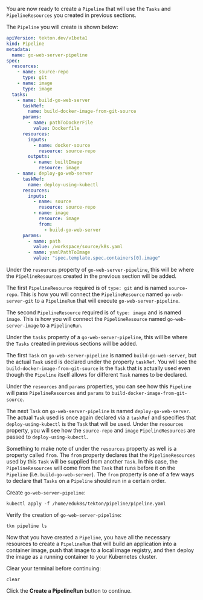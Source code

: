 You are now ready to create a `Pipeline` that will use the `Tasks` and `PipelineResources` 
you created in previous sections.

The `Pipeline` you will create is shown below:

```yaml
apiVersion: tekton.dev/v1beta1
kind: Pipeline
metadata:
  name: go-web-server-pipeline
spec:
  resources:
    - name: source-repo
      type: git
    - name: image
      type: image
  tasks:
    - name: build-go-web-server
      taskRef:
        name: build-docker-image-from-git-source
      params:
        - name: pathToDockerFile
          value: Dockerfile
      resources:
        inputs:
          - name: docker-source
            resource: source-repo
        outputs:
          - name: builtImage
            resource: image
    - name: deploy-go-web-server
      taskRef:
        name: deploy-using-kubectl
      resources:
        inputs:
          - name: source
            resource: source-repo
          - name: image
            resource: image
            from:
              - build-go-web-server
      params:
        - name: path
          value: /workspace/source/k8s.yaml
        - name: yamlPathToImage
          value: "spec.template.spec.containers[0].image"
```

Under the `resources` property of `go-web-server-pipeline`, this will be where the `PipelineResources` 
created in the previous section will be added.

The first `PipelineResource` required is of `type: git` and is named `source-repo`. This is how you 
will connect the `PipelineResource` named `go-web-server-git` to a `PipelineRun` that will execute 
`go-web-server-pipeline`. 

The second `PipelineResource` required is of `type: image` and is named `image`. This is how you will 
connect the `PipelineResource` named `go-web-server-image` to a `PipelineRun`.

Under the `tasks` property of a `go-web-server-pipeline`, this will be where the `Tasks` created in previous 
sections will be added.

The first `Task` on `go-web-server-pipeline` is named `build-go-web-server`, but the actual `Task` used is declared 
under the property `taskRef`. You will see the `build-docker-image-from-git-source` is the `Task` that is actually 
used even though the `Pipeline` itself allows for different `Task` names to be declared.

Under the `resources` and `params` properties, you can see how this `Pipeline` will pass `PipelineResources` and `params` 
to `build-docker-image-from-git-source`. 

The next `Task` on `go-web-server-pipeline` is named `deploy-go-web-server`. The actual `Task` used is once again declared via a 
`taskRef` and specifies that `deploy-using-kubectl` is the `Task` that will be used. Under the `resources` property, you will see 
how the `source-repo` and `image` `PipelineResources` are passed to `deploy-using-kubectl`. 

Something to make note of under the `resources` property as well is a property called `from`. The `from` property declares that 
the `PipelineResources` used by this `Task` will be supplied from another `Task`. In this case, the `PipelineResources` will come from the `Task` 
that runs before it on the `Pipeline` (i.e. `build-go-web-server`). The `from` property is one of a few ways to declare that `Tasks` on a `Pipeline` 
should run in a certain order. 

Create `go-web-server-pipeline`:

```execute-1
kubectl apply -f /home/eduk8s/tekton/pipeline/pipeline.yaml
```

Verify the creation of `go-web-server-pipeline`:

```execute-1
tkn pipeline ls
```

Now that you have created a `Pipeline`, you have all the necessary resources to create a `PipelineRun` that will build an application into 
a container image, push that image to a local image registry, and then deploy the image as a running container to your Kubernetes cluster.

Clear your terminal before continuing:

```execute-1 
clear
```

Click the **Create a PipelineRun** button to continue.